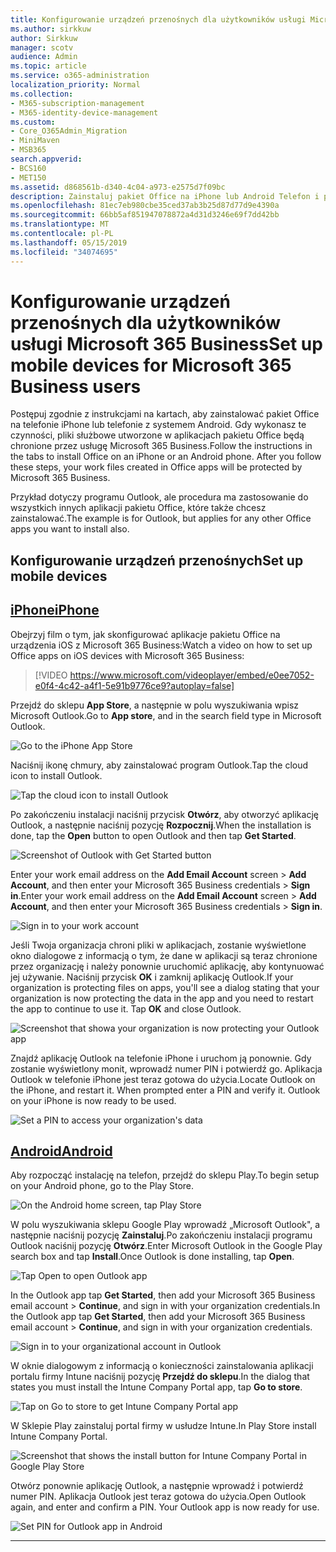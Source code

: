 ```yaml
---
title: Konfigurowanie urządzeń przenośnych dla użytkowników usługi Microsoft 365 Business
ms.author: sirkkuw
author: Sirkkuw
manager: scotv
audience: Admin
ms.topic: article
ms.service: o365-administration
localization_priority: Normal
ms.collection:
- M365-subscription-management
- M365-identity-device-management
ms.custom:
- Core_O365Admin_Migration
- MiniMaven
- MSB365
search.appverid:
- BCS160
- MET150
ms.assetid: d868561b-d340-4c04-a973-e2575d7f09bc
description: Zainstaluj pakiet Office na iPhone lub Android Telefon i plików w aplikacjach pakietu Office będą chronione przez Microsoft 365 Business.
ms.openlocfilehash: 81ec7eb980cbe35ced37ab3b25d87d77d9e4390a
ms.sourcegitcommit: 66bb5af851947078872a4d31d3246e69f7dd42bb
ms.translationtype: MT
ms.contentlocale: pl-PL
ms.lasthandoff: 05/15/2019
ms.locfileid: "34074695"
---
```

# <a name="set-up-mobile-devices-for-microsoft-365-business-users"></a><span data-ttu-id="342e6-103">Konfigurowanie urządzeń przenośnych dla użytkowników usługi Microsoft 365 Business</span><span class="sxs-lookup"><span data-stu-id="342e6-103">Set up mobile devices for Microsoft 365 Business users</span></span>

<span data-ttu-id="342e6-p101">Postępuj zgodnie z instrukcjami na kartach, aby zainstalować pakiet Office na telefonie iPhone lub telefonie z systemem Android. Gdy wykonasz te czynności, pliki służbowe utworzone w aplikacjach pakietu Office będą chronione przez usługę Microsoft 365 Business.</span><span class="sxs-lookup"><span data-stu-id="342e6-p101">Follow the instructions in the tabs to install Office on an iPhone or an Android phone. After you follow these steps, your work files created in Office apps will be protected by Microsoft 365 Business.</span></span>

  
<span data-ttu-id="342e6-106">Przykład dotyczy programu Outlook, ale procedura ma zastosowanie do wszystkich innych aplikacji pakietu Office, które także chcesz zainstalować.</span><span class="sxs-lookup"><span data-stu-id="342e6-106">The example is for Outlook, but applies for any other Office apps you want to install also.</span></span>
  
## <a name="set-up-mobile-devices"></a><span data-ttu-id="342e6-107">Konfigurowanie urządzeń przenośnych</span><span class="sxs-lookup"><span data-stu-id="342e6-107">Set up mobile devices</span></span>

## <a name="iphonetabiphone"></a>[<span data-ttu-id="342e6-108">iPhone</span><span class="sxs-lookup"><span data-stu-id="342e6-108">iPhone</span></span>](#tab/iPhone)
  
<span data-ttu-id="342e6-109">Obejrzyj film o tym, jak skonfigurować aplikacje pakietu Office na urządzenia iOS z Microsoft 365 Business:</span><span class="sxs-lookup"><span data-stu-id="342e6-109">Watch a video on how to set up Office apps on iOS devices with Microsoft 365 Business:</span></span>

> [!VIDEO https://www.microsoft.com/videoplayer/embed/e0ee7052-e0f4-4c42-a4f1-5e91b9776ce9?autoplay=false] 

<span data-ttu-id="342e6-110">Przejdź do sklepu **App Store**, a następnie w polu wyszukiwania wpisz Microsoft Outlook.</span><span class="sxs-lookup"><span data-stu-id="342e6-110">Go to **App store**, and in the search field type in Microsoft Outlook.</span></span>
  
![Go to the iPhone App Store](media/886913de-76e5-4883-8ed0-4eb3ec06188f.png)
  
<span data-ttu-id="342e6-112">Naciśnij ikonę chmury, aby zainstalować program Outlook.</span><span class="sxs-lookup"><span data-stu-id="342e6-112">Tap the cloud icon to install Outlook.</span></span>
  
![Tap the cloud icon to install Outlook](media/665e1620-948a-4ab8-b914-dca49530142c.png)
  
<span data-ttu-id="342e6-114">Po zakończeniu instalacji naciśnij przycisk **Otwórz**, aby otworzyć aplikację Outlook, a następnie naciśnij pozycję **Rozpocznij**.</span><span class="sxs-lookup"><span data-stu-id="342e6-114">When the installation is done, tap the **Open** button to open Outlook and then tap **Get Started**.</span></span>
  
![Screenshot of Outlook with Get Started button](media/005bedec-ae50-4d75-b3bb-e7cef9e2561c.png)
  
<span data-ttu-id="342e6-116">Enter your work email address on the **Add Email Account** screen \> **Add Account**, and then enter your Microsoft 365 Business credentials \> **Sign in**.</span><span class="sxs-lookup"><span data-stu-id="342e6-116">Enter your work email address on the **Add Email Account** screen \> **Add Account**, and then enter your Microsoft 365 Business credentials \> **Sign in**.</span></span>
  
![Sign in to your work account](media/3cef1fb5-7bec-4d3d-8542-872b731ce19f.png)
  
<span data-ttu-id="342e6-p102">Jeśli Twoja organizacja chroni pliki w aplikacjach, zostanie wyświetlone okno dialogowe z informacją o tym, że dane w aplikacji są teraz chronione przez organizację i należy ponownie uruchomić aplikację, aby kontynuować jej używanie. Naciśnij przycisk **OK** i zamknij aplikację Outlook.</span><span class="sxs-lookup"><span data-stu-id="342e6-p102">If your organization is protecting files on apps, you'll see a dialog stating that your organization is now protecting the data in the app and you need to restart the app to continue to use it. Tap **OK** and close Outlook.</span></span> 
  
![Screenshot that showa your organization is now protecting your Outlook app](media/fb4c1c84-b1e9-42e1-8070-c13dcf79fb09.png)
  
<span data-ttu-id="342e6-p103">Znajdź aplikację Outlook na telefonie iPhone i uruchom ją ponownie. Gdy zostanie wyświetlony monit, wprowadź numer PIN i potwierdź go. Aplikacja Outlook w telefonie iPhone jest teraz gotowa do użycia.</span><span class="sxs-lookup"><span data-stu-id="342e6-p103">Locate Outlook on the iPhone, and restart it. When prompted enter a PIN and verify it. Outlook on your iPhone is now ready to be used.</span></span>
  
![Set a PIN to access your organization's data](media/64f2630b-3164-47a4-9dd6-ca0c29ed5fb3.png)
  
## <a name="androidtabandroid"></a>[<span data-ttu-id="342e6-125">Android</span><span class="sxs-lookup"><span data-stu-id="342e6-125">Android</span></span>](#tab/Android)
  
<span data-ttu-id="342e6-126">Aby rozpocząć instalację na telefon, przejdź do sklepu Play.</span><span class="sxs-lookup"><span data-stu-id="342e6-126">To begin setup on your Android phone, go to the Play Store.</span></span>
  
![On the Android home screen, tap Play Store](media/93df88e7-c778-40e1-b35e-868ca6e97f6c.png)
  
<span data-ttu-id="342e6-128">W polu wyszukiwania sklepu Google Play wprowadź „Microsoft Outlook", a następnie naciśnij pozycję **Zainstaluj**.Po zakończeniu instalacji programu Outlook naciśnij pozycję **Otwórz**.</span><span class="sxs-lookup"><span data-stu-id="342e6-128">Enter Microsoft Outlook in the Google Play search box and tap **Install**.Once Outlook is done installing, tap **Open**.</span></span>
  
![Tap Open to open Outlook app](media/8b4c5937-8875-4b5a-a5b6-b8c6c9cd6240.png)
  
<span data-ttu-id="342e6-130">In the Outlook app tap **Get Started**, then add your Microsoft 365 Business email account \> **Continue**, and sign in with your organization credentials.</span><span class="sxs-lookup"><span data-stu-id="342e6-130">In the Outlook app tap **Get Started**, then add your Microsoft 365 Business email account \> **Continue**, and sign in with your organization credentials.</span></span>
  
![Sign in to your organizational account in Outlook](media/18f67c66-4bab-4b99-94bd-080839312e29.png)
  
<span data-ttu-id="342e6-132">W oknie dialogowym z informacją o konieczności zainstalowania aplikacji portalu firmy Intune naciśnij pozycję **Przejdź do sklepu**.</span><span class="sxs-lookup"><span data-stu-id="342e6-132">In the dialog that states you must install the Intune Company Portal app, tap **Go to store**.</span></span>
  
![Tap on Go to store to get Intune Company Portal app](media/a702d712-5622-45dd-a511-b1adaee63071.png)
  
<span data-ttu-id="342e6-134">W Sklepie Play zainstaluj portal firmy w usłudze Intune.</span><span class="sxs-lookup"><span data-stu-id="342e6-134">In Play Store install Intune Company Portal.</span></span>
  
![Screenshot that shows the install button for Intune Company Portal in Google Play Store](media/5e0408f2-3f37-44dd-80ed-13ca2ac6df0c.png)
  
<span data-ttu-id="342e6-p104">Otwórz ponownie aplikację Outlook, a następnie wprowadź i potwierdź numer PIN. Aplikacja Outlook jest teraz gotowa do użycia.</span><span class="sxs-lookup"><span data-stu-id="342e6-p104">Open Outlook again, and enter and confirm a PIN. Your Outlook app is now ready for use.</span></span>
  
![Set  PIN for Outlook app in Android](media/edb91afb-f1ed-451a-bc6b-8ccba664e055.png)
  
---


